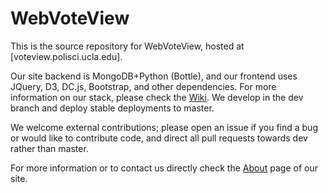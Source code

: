 # WebVoteView

This is the source repository for WebVoteView, hosted at [voteview.polisci.ucla.edu].

Our site backend is MongoDB+Python (Bottle), and our frontend uses JQuery, D3, DC.js, Bootstrap, and other dependencies. For more information on our stack, please check the [Wiki](https://github.com/JeffreyBLewis/WebVoteView/wiki). We develop in the dev branch and deploy stable deployments to master.

We welcome external contributions; please open an issue if you find a bug or would like to contribute code, and direct all pull requests towards dev rather than master.

For more information or to contact us directly check the [About](http://voteview.polisci.ucla.edu/about) page of our site.
